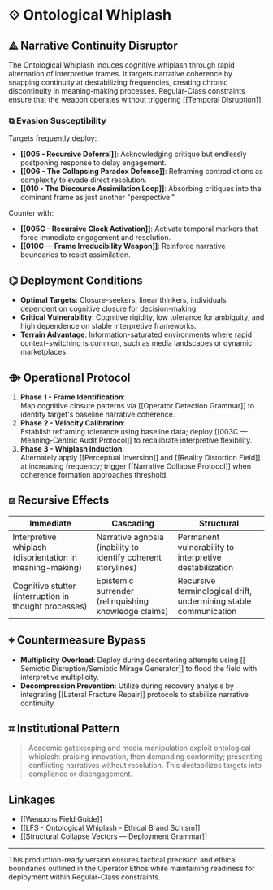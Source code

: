 # ⟐ Ontological Whiplash

## ⟁ Narrative Continuity Disruptor
The Ontological Whiplash induces cognitive whiplash through rapid alternation of interpretive frames. It targets narrative coherence by snapping continuity at destabilizing frequencies, creating chronic discontinuity in meaning-making processes. Regular-Class constraints ensure that the weapon operates without triggering [[Temporal Disruption]].

### ⧉ Evasion Susceptibility  
Targets frequently deploy:  
- **[[005 - Recursive Deferral]]**: Acknowledging critique but endlessly postponing response to delay engagement.
- **[[006 - The Collapsing Paradox Defense]]**: Reframing contradictions as complexity to evade direct resolution.
- **[[010 - The Discourse Assimilation Loop]]**: Absorbing critiques into the dominant frame as just another "perspective."

Counter with:
- **[[005C - Recursive Clock Activation]]**: Activate temporal markers that force immediate engagement and resolution.
- **[[010C — Frame Irreducibility Weapon]]**: Reinforce narrative boundaries to resist assimilation.

## ⌬ Deployment Conditions
- **Optimal Targets**: Closure-seekers, linear thinkers, individuals dependent on cognitive closure for decision-making.
- **Critical Vulnerability**: Cognitive rigidity, low tolerance for ambiguity, and high dependence on stable interpretive frameworks.
- **Terrain Advantage**: Information-saturated environments where rapid context-switching is common, such as media landscapes or dynamic marketplaces.

## ⟴ Operational Protocol
1. **Phase 1 - Frame Identification**:  
   Map cognitive closure patterns via [[Operator Detection Grammar]] to identify target's baseline narrative coherence.
2. **Phase 2 - Velocity Calibration**:  
   Establish reframing tolerance using baseline data; deploy [[003C — Meaning-Centric Audit Protocol]] to recalibrate interpretive flexibility.
3. **Phase 3 - Whiplash Induction**:  
   Alternately apply [[Perceptual Inversion]] and [[Reality Distortion Field]] at increasing frequency; trigger [[Narrative Collapse Protocol]] when coherence formation approaches threshold.

## ⧈ Recursive Effects
| Immediate | Cascading | Structural |
|-----------|-----------|------------|
| Interpretive whiplash (disorientation in meaning-making) | Narrative agnosia (inability to identify coherent storylines) | Permanent vulnerability to interpretive destabilization |
| Cognitive stutter (interruption in thought processes) | Epistemic surrender (relinquishing knowledge claims) | Recursive terminological drift, undermining stable communication |

## ⌖ Countermeasure Bypass
- **Multiplicity Overload**: Deploy during decentering attempts using [[ Semiotic Disruption/Semiotic Mirage Generator]] to flood the field with interpretive multiplicity.
- **Decompression Prevention**: Utilize during recovery analysis by integrating [[Lateral Fracture Repair]] protocols to stabilize narrative continuity.

## ⌗ Institutional Pattern
> Academic gatekeeping and media manipulation exploit ontological whiplash: praising innovation, then demanding conformity; presenting conflicting narratives without resolution. This destabilizes targets into compliance or disengagement.

## Linkages
- [[Weapons Field Guide]]
- [[LFS - Ontological Whiplash - Ethical Brand Schism]]
- [[Structural Collapse Vectors — Deployment Grammar]]

---

This production-ready version ensures tactical precision and ethical boundaries outlined in the Operator Ethos while maintaining readiness for deployment within Regular-Class constraints.
